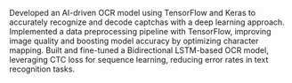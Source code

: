 Developed an AI-driven OCR model using TensorFlow and Keras to accurately recognize and decode captchas with a deep learning approach. Implemented a data preprocessing pipeline with TensorFlow, improving image quality and boosting model accuracy by optimizing character mapping. Built and fine-tuned a Bidirectional LSTM-based OCR model, leveraging CTC loss for sequence learning, reducing error rates in text recognition tasks.
